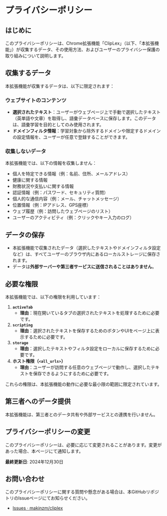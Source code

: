 # プライバシーポリシー

## はじめに
このプライバシーポリシーは、Chrome拡張機能「ClipLex」（以下、「本拡張機能」）が収集するデータ、その使用方法、およびユーザーのプライバシー保護の取り組みについて説明します。

## 収集するデータ
本拡張機能が収集するデータは、以下に限定されます：

### ウェブサイトのコンテンツ
- **選択されたテキスト**：ユーザーがウェブページ上で手動で選択したテキスト（英単語や文章）を取得し、語彙データベースに保存します。このデータは、語彙学習を目的としてのみ使用されます。
- **ドメインフィルタ情報**：学習対象から除外するドメインや限定するドメインの設定情報を、ユーザーが任意で登録することができます。

### 収集しないデータ
本拡張機能では、以下の情報を収集しません：
- 個人を特定できる情報（例：名前、住所、メールアドレス）
- 健康に関する情報
- 財務状況や支払いに関する情報
- 認証情報（例：パスワード、セキュリティ質問）
- 個人的な通信内容（例：メール、チャットメッセージ）
- 位置情報（例：IPアドレス、GPS座標）
- ウェブ履歴（例：訪問したウェブページのリスト）
- ユーザーのアクティビティ（例：クリックやキー入力のログ）

## データの保存
- 本拡張機能で収集されたデータ（選択したテキストやドメインフィルタ設定など）は、すべてユーザーのブラウザ内にあるローカルストレージに保存されます。
- データは**外部サーバーや第三者サービスに送信されることはありません**。

## 必要な権限
本拡張機能では、以下の権限を利用しています：

1. **`activeTab`**  
   - **理由**：現在開いているタブの選択されたテキストを処理するために必要です。
2. **`scripting`**  
   - **理由**：選択されたテキストを保存するためのボタンやUIをページ上に表示するために必要です。
3. **`storage`**  
   - **理由**：選択したテキストやフィルタ設定をローカルに保存するために必要です。
4. **ホスト権限（`<all_urls>`）**  
   - **理由**：ユーザーが訪問する任意のウェブページで動作し、選択したテキストを保存できるようにするために必要です。

これらの権限は、本拡張機能の動作に必要な最小限の範囲に限定されています。

## 第三者へのデータ提供
本拡張機能は、第三者とのデータ共有や外部サービスとの連携を行いません。

## プライバシーポリシーの変更
このプライバシーポリシーは、必要に応じて変更されることがあります。変更があった場合、本ページにて通知します。

**最終更新日**: 2024年12月30日

## お問い合わせ
このプライバシーポリシーに関する質問や懸念がある場合は、本GitHubリポジトリのIssueページにてお知らせください。

- [Issues · makinzm/cliplex](https://github.com/makinzm/cliplex/issues)


